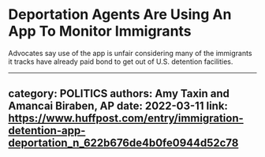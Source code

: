 # Deportation Agents Are Using An App To Monitor Immigrants

Advocates say use of the app is unfair considering many of the immigrants it tracks have already paid bond to get out of U.S. detention facilities.

---
category: POLITICS
authors: Amy Taxin and Amancai Biraben, AP
date: 2022-03-11
link: https://www.huffpost.com/entry/immigration-detention-app-deportation_n_622b676de4b0fe0944d52c78
---
